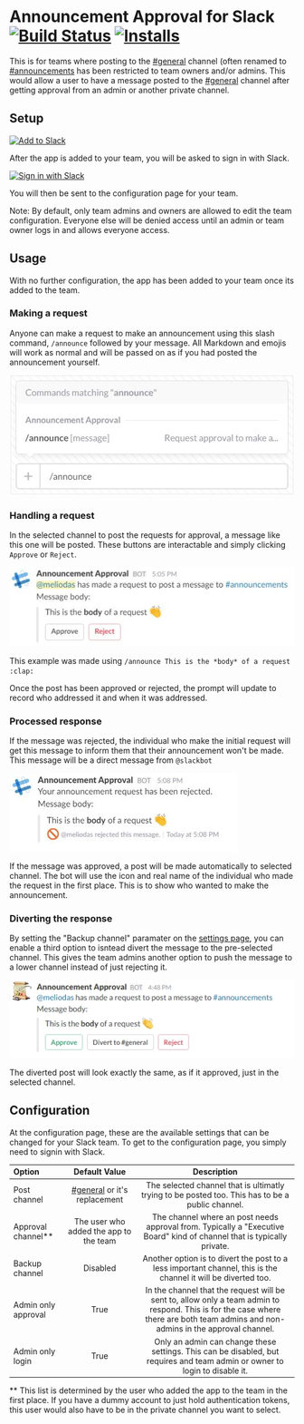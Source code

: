 # Announcement Approval for Slack [![Build Status](https://travis-ci.org/raveious/slack-announcement-approval.svg?branch=master)](https://travis-ci.org/raveious/slack-announcement-approval) [![Installs](https://slack-announcement-approval.herokuapp.com/badge/installs)](https://slack-announcement-approval.herokuapp.com/)

This is for teams where posting to the [#general][1] channel (often renamed to [#announcements][2] has been restricted to team owners and/or admins. This would allow a user to have a message posted to the [#general][1] channel after getting approval from an admin or another private channel.

## Setup

<a href="https://slack.com/oauth/authorize?scope=commands,channels:read,groups:read,users:read,chat:write:bot&client_id=19225015925.110455013810&state=appAdded"><img alt="Add to Slack" height="40" width="139" src="https://platform.slack-edge.com/img/add_to_slack.png" srcset="https://platform.slack-edge.com/img/add_to_slack.png 1x, https://platform.slack-edge.com/img/add_to_slack@2x.png 2x" /></a>

After the app is added to your team, you will be asked to sign in with Slack.

<a href="https://slack.com/oauth/authorize?scope=identity.basic,identity.team&client_id=19225015925.110455013810&state=resumeSignIn"><img alt="Sign in with Slack" height="40" width="172" src="https://platform.slack-edge.com/img/sign_in_with_slack.png" srcset="https://platform.slack-edge.com/img/sign_in_with_slack.png 1x, https://platform.slack-edge.com/img/sign_in_with_slack@2x.png 2x" /></a>

You will then be sent to the configuration page for your team.

Note: By default, only team admins and owners are allowed to edit the team configuration. Everyone else will be denied access until an admin or team owner logs in and allows everyone access.

## Usage

With no further configuration, the app has been added to your team once its added to the team.

### Making a request

Anyone can make a request to make an announcement using this slash command, `/announce` followed by your message. All Markdown and emojis will work as normal and will be passed on as if you had posted the announcement yourself.

![Slash command definition](website/static/slash_command.jpg)


### Handling a request

In the selected channel to post the requests for approval, a message like this one will be posted. These buttons are interactable and simply clicking `Approve` or `Reject`.

![Button prompt](website/static/button_prompt.jpg)

This example was made using `/announce This is the *body* of a request :clap:`

Once the post has been approved or rejected, the prompt will update to record who addressed it and when it was addressed.

### Processed response

If the message was rejected, the individual who make the initial request will get this message to inform them that their announcement won't be made. This message will be a direct message from `@slackbot`

![Rejected](website/static/rejected.jpg)

If the message was approved, a post will be made automatically to selected channel. The bot will use the icon and real name of the individual who made the request in the first place. This is to show who wanted to make the announcement.

### Diverting the response

By setting the "Backup channel" paramater on the [settings page][3], you can enable a third option to isntead divert the message to the pre-selected channel. This gives the team admins another option to push the message to a lower channel instead of just rejecting it.

![Divert](website/static/divert.jpg)

The diverted post will look exactly the same, as if it approved, just in the selected channel.

## Configuration

At the configuration page, these are the available settings that can be changed for your Slack team. To get to the configuration page, you simply need to signin with Slack.

Option | Default Value | Description
:---|:---:|:---:
Post channel | [#general][1] or it's replacement | The selected channel that is ultimatly trying to be posted too. This has to be a public channel.
Approval channel** | The user who added the app to the team | The channel where an post needs approval from. Typically a "Executive Board" kind of channel that is typically private.
Backup channel | Disabled | Another option is to divert the post to a less important channel, this is the channel it will be diverted too.
Admin only approval | True | In the channel that the request will be sent to, allow only a team admin to respond. This is for the case where there are both team admins and non-admins in the approval channel.
Admin only login | True | Only an admin can change these settings. This can be disabled, but requires and team admin or owner to login to disable it.

** This list is determined by the user who added the app to the team in the first place. If you have a dummy account to just hold authentication tokens, this user would also have to be in the private channel you want to select.

[1]: https://my.slack.com/messages/general/ "#general"
[2]: https://my.slack.com/messages/announcements/ "#announcements"
[3]: https://slack.com/oauth/authorize?scope=identity.basic,identity.team&client_id=19225015925.110455013810&state=resumeSignIn "signin"
